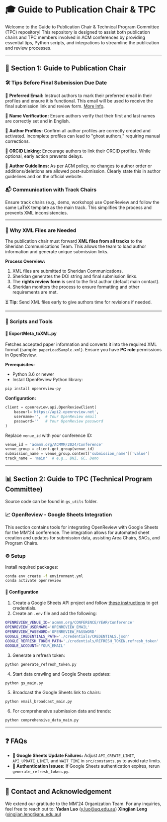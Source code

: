 # 🎓 Guide to Publication Chair & TPC

Welcome to the Guide to Publication Chair & Technical Program Committee (TPC) repository! This repository is designed to assist both publication chairs and TPC members involved in ACM conferences by providing essential tips, Python scripts, and integrations to streamline the publication and review processes.

---

## 📄 Section 1: Guide to Publication Chair

### 🛠️ Tips Before Final Submission Due Date

🔹 **Preferred Email:** Instruct authors to mark their preferred email in their profiles and ensure it is functional. This email will be used to receive the final submission link and review form. [More Info](https://docs.openreview.net/getting-started/creating-an-openreview-profile/add-or-remove-an-email-address-from-your-profile).

🔹 **Name Verification:** Ensure authors verify that their first and last names are correctly set and in English.

🔹 **Author Profiles:** Confirm all author profiles are correctly created and activated. Incomplete profiles can lead to "ghost authors," requiring manual corrections.

🔹 **ORCID Linking:** Encourage authors to link their ORCID profiles. While optional, early action prevents delays.

🔹 **Author Guidelines:** As per ACM policy, no changes to author order or additions/deletions are allowed post-submission. Clearly state this in author guidelines and on the official website.

### 📬 Communication with Track Chairs

Ensure track chairs (e.g., demo, workshop) use OpenReview and follow the same LaTeX template as the main track. This simplifies the process and prevents XML inconsistencies.

---

### 📂 Why XML Files are Needed

The publication chair must forward **XML files from all tracks** to the Sheridan Communications Team. This allows the team to load author information and generate unique submission links. 

**Process Overview:**
1. XML files are submitted to Sheridan Communications.
2. Sheridan generates the DOI string and final submission links.
3. The **rights review form** is sent to the first author (default main contact).
4. Sheridan monitors the process to ensure formatting and other requirements are met.

⏳ **Tip:** Send XML files early to give authors time for revisions if needed.

---

### 🧰 Scripts and Tools

#### 📜 ExportMeta_toXML.py
Fetches accepted paper information and converts it into the required XML format (sample: `paperLoadSample.xml`). Ensure you have **PC role** permissions in OpenReview.

**Prerequisites:**
- Python 3.6 or newer
- Install OpenReview Python library:
```bash
pip install openreview-py
```

**Configuration:**
```python
client = openreview.api.OpenReviewClient(
    baseurl='https://api2.openreview.net',
    username='',  # Your OpenReview email
    password=''   # Your OpenReview password
)
```
Replace `venue_id` with your conference ID:
```python
venue_id = 'acmmm.org/ACMMM/2024/Conference'
venue_group = client.get_group(venue_id)
submission_name = venue_group.content['submission_name']['value']
track_name = 'main'  # e.g., BNI, GC, Demo
```

---

## 📊 Section 2: Guide to TPC (Technical Program Committee)

Source code can be found in ```gs_utils``` folder.
### 📈 OpenReview - Google Sheets Integration

This section contains tools for integrating OpenReview with Google Sheets for the MM'24 conference. The integration allows for automated sheet creation and updates for submission data, assisting Area Chairs, SACs, and Program Chairs.

### ⚙️ Setup

Install required packages:
```bash
conda env create -f environment.yml
conda activate openreview
```

#### 🔐 Configuration

1. Create a Google Sheets API project and follow [these instructions](https://docs.gspread.org/en/latest/oauth2.html#for-end-users-using-oauth-client-id) to get credentials.
2. Create an `.env` file and add the following:
```sh
OPENREVIEW_VENUE_ID='acmmm.org/CONFERENCE/YEAR/Conference'
OPENREVIEW_USERNAME='OPENREVIEW_EMAIL'
OPENREVIEW_PASSWORD='OPENREVIEW_PASSWORD'
GOOGLE_CREDENTIALS_PATH='./credentials/CREDENTIALS.json'
GOOGLE_REFRESH_TOKEN_PATH='./credentials/REFRESH_TOKEN.refresh_token'
GOOGLE_ACCOUNT='YOUR_EMAIL'
```
3. Generate a refresh token:
```bash
python generate_refresh_token.py
```

4. Start data crawling and Google Sheets updates:
```bash
python gs_main.py
```

5. Broadcast the Google Sheets link to chairs:
```bash
python email_broadcast_main.py
```

6. For comprehensive submission data and trends:
```bash
python comprehensive_data_main.py
```

---

## ❓ FAQs

- **🔄 Google Sheets Update Failures:** Adjust `API_CREATE_LIMIT`, `API_UPDATE_LIMIT`, and `WAIT_TIME` in `src/constants.py` to avoid rate limits.
- **🔑 Authentication Issues:** If Google Sheets authentication expires, rerun `generate_refresh_token.py`.

---

## 🙏 Contact and Acknowledgement
We extend our gratitude to the MM'24 Organization Team. For any inquiries, feel free to reach out to:
**Yadan Luo** (y.luo@uq.edu.au) 
**Xingjian Leng** (xingjian.leng@anu.edu.au) 
